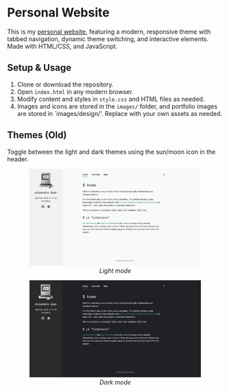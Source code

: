 # Personal Website

This is my [personal website](https://alexandraduan.wiki), featuring a modern, responsive theme with tabbed navigation, dynamic theme switching, and interactive elements. Made with HTML/CSS, and JavaScript.

## Setup & Usage
1. Clone or download the repository.
2. Open `index.html` in any modern browser.
3. Modify content and styles in `style.css` and HTML files as needed.
4. Images and icons are stored in the `images/` folder, and portfolio images are stored in `images/design/'. Replace with your own assets as needed.

## Themes (Old)
Toggle between the light and dark themes using the sun/moon icon in the header.
<p align="center">
  <img src="images/sample-light.png" alt="Light mode" width="400"><br>
  <em>Light mode</em>
</p>

<p align="center">
  <img src="images/sample-dark.png" alt="Dark mode" width="400"><br>
  <em>Dark mode</em>
</p>
